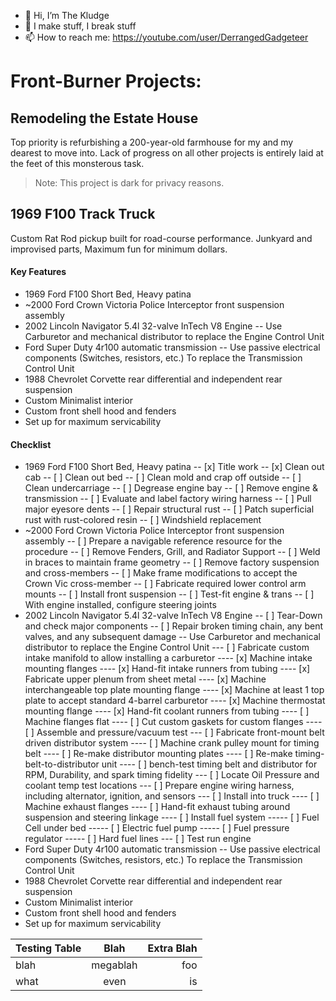- 👋 Hi, I’m The Kludge
- 👀 I make stuff, I break stuff
- 📫 How to reach me: https://youtube.com/user/DerrangedGadgeteer

# Front-Burner Projects:

## Remodeling the Estate House

Top priority is refurbishing a 200-year-old farmhouse for my and my dearest to move into.  Lack of progress on all other projects is entirely laid at the feet of this monsterous task.

> Note: This project is dark for privacy reasons.

## 1969 F100 Track Truck
Custom Rat Rod pickup built for road-course performance.  Junkyard and improvised parts, Maximum fun for minimum dollars.
#### Key Features
- 1969 Ford F100 Short Bed, Heavy patina
- ~2000 Ford Crown Victoria Police Interceptor front suspension assembly
- 2002 Lincoln Navigator 5.4l 32-valve InTech V8 Engine
  -- Use Carburetor and mechanical distributor to replace the Engine Control Unit
- Ford Super Duty 4r100 automatic transmission
  -- Use passive electrical components (Switches, resistors, etc.) To replace the Transmission Control Unit
- 1988 Chevrolet Corvette rear differential and independent rear suspension
- Custom Minimalist interior
- Custom front shell hood and fenders
- Set up for maximum servicability
#### Checklist
- 1969 Ford F100 Short Bed, Heavy patina
  -- [x] Title work
  -- [x] Clean out cab
  -- [ ] Clean out bed
  -- [ ] Clean mold and crap off outside
  -- [ ] Clean undercarriage
  -- [ ] Degrease engine bay
  -- [ ] Remove engine & transmission
  -- [ ] Evaluate and label factory wiring harness
  -- [ ] Pull major eyesore dents
  -- [ ] Repair structural rust
  -- [ ] Patch superficial rust with rust-colored resin
  -- [ ] Windshield replacement
- ~2000 Ford Crown Victoria Police Interceptor front suspension assembly
  -- [ ] Prepare a navigable reference resource for the procedure
  -- [ ] Remove Fenders, Grill, and Radiator Support
  -- [ ] Weld in braces to maintain frame geometry
  -- [ ] Remove factory suspension and cross-members
  -- [ ] Make frame modifications to accept the Crown Vic cross-member
  -- [ ] Fabricate required lower control arm mounts
  -- [ ] Install front suspension
  -- [ ] Test-fit engine & trans
  -- [ ] With engine installed, configure steering joints
- 2002 Lincoln Navigator 5.4l 32-valve InTech V8 Engine
  -- [ ] Tear-Down and check major components
  -- [ ] Repair broken timing chain, any bent valves, and any subsequent damage
  -- Use Carburetor and mechanical distributor to replace the Engine Control Unit
    --- [ ] Fabricate custom intake manifold to allow installing a carburetor
    ---- [x] Machine intake mounting flanges
    ---- [x] Hand-fit intake runners from tubing
    ---- [x] Fabricate upper plenum from sheet metal
    ---- [x] Machine interchangeable top plate mounting flange
    ---- [x] Machine at least 1 top plate to accept standard 4-barrel carburetor
    ---- [x] Machine thermostat mounting flange
    ---- [x] Hand-fit coolant runners from tubing
    ---- [ ] Machine flanges flat
    ---- [ ] Cut custom gaskets for custom flanges
    ---- [ ] Assemble and pressure/vacuum test
    --- [ ] Fabricate front-mount belt driven distributor system
    ---- [ ] Machine crank pulley mount for timing belt
    ---- [ ] Re-make distributor mounting plates
    ---- [ ] Re-make timing-belt-to-distributor unit
    ---- [ ] bench-test timing belt and distributor for RPM, Durability, and spark timing fidelity
    --- [ ] Locate Oil Pressure and coolant temp test locations
    --- [ ] Prepare engine wiring harness, including alternator, ignition, and sensors
    --- [ ] Install into truck
    ---- [ ] Machine exhaust flanges
    ---- [ ] Hand-fit exhaust tubing around suspension and steering linkage
    ---- [ ] Install fuel system
    ----- [ ] Fuel Cell under bed
    ----- [ ] Electric fuel pump
    ----- [ ] Fuel pressure regulator
    ----- [ ] Hard fuel lines
    --- [ ] Test run engine
- Ford Super Duty 4r100 automatic transmission
  -- Use passive electrical components (Switches, resistors, etc.) To replace the Transmission Control Unit
- 1988 Chevrolet Corvette rear differential and independent rear suspension
- Custom Minimalist interior
- Custom front shell hood and fenders
- Set up for maximum servicability

<!---
DerrangedGadgeteer/DerrangedGadgeteer is a ✨ special ✨ repository because its `README.md` (this file) appears on your GitHub profile.
You can click the Preview link to take a look at your changes.
--->

| Testing Table | Blah | Extra Blah |
|:--|:--:|--:|
|blah|megablah|foo|
| what | even | is |

